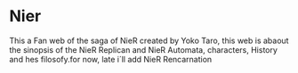# Nier
This a Fan web of the saga of NieR created by Yoko Taro, this web is abaout the sinopsis of the NieR Replican and NieR Automata, characters, History and hes filosofy.for now, late i´ll add NieR Rencarnation 
